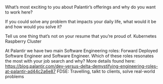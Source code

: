 What’s most exciting to you about Palantir’s offerings and why do you want to work here?

If you could solve any problem that impacts your daily life, what would it be and how would you solve it?

Tell us one thing that’s not on your resume that you’re proud of.
Kubernetes Raspberry Cluster

At Palantir we have two main Software Engineering roles: Forward Deployed Software Engineer and Software Engineer. Which of these roles resonates the most with your job search and why? More details found here: https://blog.palantir.com/dev-versus-delta-demystifying-engineering-roles-at-palantir-ad44c2a6e87
FDSE: Travelling, talkt to clients, solve real-world problems
